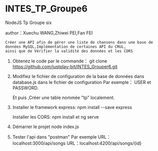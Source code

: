 # INTES_TP_Groupe6

NodeJS Tp 
  Groupe six 
   
   author：Xuechu WANG,Zhiwei PEI,Fan FEI
    
    Créer une API afin de gérer une liste de chansons dans une base de données MySQL,Implémentation de certaines API du CRUL, 
    ainsi que de Vérifier la validité des données et les CORS

1. Obtenez le code par le commande：
    git clone https://github.com/justplay-bit/INTES_Grouper6.git


2. Modifiez le fichier de configuration de la base de données dans database.js dans le fichier de configuration
   Par exemple： USER et PASSWORD.
	 
	 Et puis ,Créer une table nommée "tp" localement.


3. Installer le framework express:
    npm install --save express
		
   Installer les CORS:
    npm install et ng serve


4. Démarrer le projet
    node index.js


5. Tester l'api dans "postman"
    Par exemple URL：localhost:3000/api/songs
		           	URL：localhost:4200/api/songs/{id}
